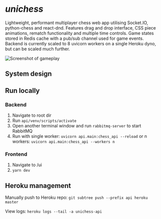# _unichess_

Lightweight, performant multiplayer chess web app utilising Socket.IO, python-chess and react-dnd. Features drag and drop interface, CSS piece animations, rematch functionality and multiple time controls. Game states stored in Redis cache with a pub/sub channel used for game events. Backend is currently scaled to 8 uvicorn workers on a single Heroku dyno, but can be scaled much further.

![Screenshot of gameplay](images/play.png)

## System design

<!-- TODO: diagram and short description of architecture -->

## Run locally

### Backend

1. Navigate to root dir
2. Run `api/venv/scripts/activate`
3. Open another terminal window and run `rabbitmq-server` to start RabbitMQ
4. Run with single worker: `uvicorn api.main:chess_api --reload` or n workers: `uvicorn api.main:chess_api --workers n`

### Frontend

1. Navigate to /ui
2. `yarn dev`

## Heroku management

Manually push to Heroku repo: `git subtree push --prefix api heroku master`

View logs: `heroku logs --tail -a unichess-api`
